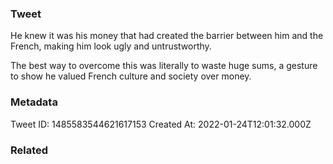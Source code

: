 ### Tweet
He knew it was his money that had created the barrier between him and the French, making him look ugly and untrustworthy.

The best way to overcome this was literally to waste huge sums, a gesture to show he valued French culture and society over money.

### Metadata
Tweet ID: 1485583544621617153
Created At: 2022-01-24T12:01:32.000Z

### Related

